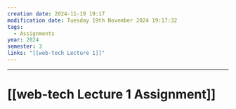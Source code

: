 ```yaml
---
creation date: 2024-11-19 19:17
modification date: Tuesday 19th November 2024 19:17:32
tags:
  - Assignments
year: 2024
semester: 3
links: "[[web-tech Lecture 1]]"
---
```


---
# [[web-tech Lecture 1 Assignment]]
